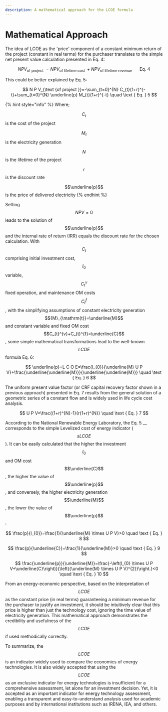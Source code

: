 ```yaml
---
description: A mathematical approach for the LCOE formula
---
```


# Mathematical Approach

The idea of LCOE as the 'price' component of a constant minimum return of the project (constant in real terms) for the purchaser translates to the simple net present value calculation presented in Eq. 4:

$$
N P V_{\text {of project }}=N P V_{\text {of lifetime cost }}+N P V_{\text {of lifetime revenue }} \quad \text { Eq. } 4
$$

This could be better explained by Eq. 5:

$$
N P V_{\text {of project }}=-\sum_{t=0}^{N} C_{t}(1+r)^{-t}+\sum_{t=0}^{N} \underline{p} M_{t}(1+r)^{-t} \quad \text { Eq. } 5
$$

{% hint style="info" %}
Where;

$$C_{t}$$ is the cost of the project

$$M_{t}$$ is the electricity generation

$$N$$ is the lifetime of the project

$$r$$ is the discount rate

$$\underline{p}$$ is the price of delivered electricity
{% endhint %}

Setting $$N P V=0$$ leads to the solution of $$\underline{p}$$ and the internal rate of return (IRR) equals the discount rate for the chosen calculation. With $$C_{t}$$ comprising initial investment cost, $$I_{0}$$ variable,  $$C_{t}^{v}$$ fixed operation, and maintenance OM costs $$C_{t}^{f}$$, with the simplifying assumptions of constant electricity generation $${M}_{\mathrm{t}}=\underline{M}$$ and constant variable and fixed OM cost $$C_{t}^{v}+C_{t}^{f}=\underline{C}$$, some simple mathematical transformations lead to the well-known $$LCOE$$ formula Eq. 6:

$$
\underline{p}=L C O E=\frac{I_{0}}{\underline{M} U P V}+\frac{\underline{\underline{M}}}{\underline{\underline{M}}} \quad \text { Eq. } 6
$$

The uniform present value factor (or CRF capital recovery factor shown in a previous approach) presented in Eq. 7 results from the general solution of a geometric series of a constant flow and is widely used in life cycle cost analysis.

$$
U P V=\frac{(1+r)^{N}-1}{r(1+r)^{N}} \quad \text { Eq. } 7
$$

According to the National Renewable Energy Laboratory, the Eq. 5 __ corresponds to the simple Levelized cost of energy indicator ($$sLCOE$$). It can be easily calculated that the higher the investment $$I_0$$ and OM cost $$\underline{C}$$, the higher the value of $$\underline{p}$$, and conversely, the higher electricity generation $$\underline{M}$$, the lower the value of $$\underline{p}$$:

$$
\frac{p}{I_{0}}=\frac{1}{\underline{M} \times U P V}>0 \quad \text { Eq. } 8
$$

$$
\frac{p}{\underline{C}}=\frac{1}{\underline{M}}>0 \quad \text { Eq. } 9
$$

$$
\frac{\underline{p}}{\underline{M}}=\frac{-\left(I_{0} \times U P V+\underline{C}\right)}{\left({\underline{M} \times U P V)^{2}}\right.}<0
\quad \text { Eq. } 10
$$

From an energy-economic perspective, based on the interpretation of $$LCOE$$ as the constant price (in real terms) guaranteeing a minimum revenue for the purchaser to justify an investment, it should be intuitively clear that this price is higher than just the technology cost, ignoring the time value of electricity generation. This mathematical approach demonstrates the credibility and usefulness of the $$LCOE$$ if used methodically correctly.

To summarize, the $$LCOE$$ is an indicator widely used to compare the economics of energy technologies. It is also widely accepted that using the $$LCOE$$ as an exclusive indicator for energy technologies is insufficient for a comprehensive assessment, let alone for an investment decision. Yet, it is accepted as an important indicator for energy technology assessment, enabling a transparent and easy-to-understand analysis used for academic purposes and by international institutions such as IRENA, IEA, and others.
